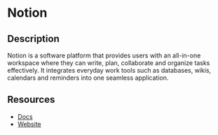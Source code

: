 # Notion

## Description

Notion is a software platform that provides users with an all-in-one workspace where they can write, plan, collaborate and organize tasks effectively. It integrates everyday work tools such as databases, wikis, calendars and reminders into one seamless application.

## Resources

- [Docs](https://developers.notion.com/reference)
- [Website](notion.so)
